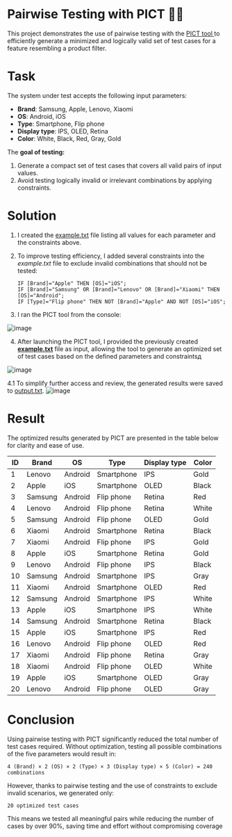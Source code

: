 # Pairwise Testing with PICT 🧩✨
This project demonstrates the use of pairwise testing with the <a href="https://github.com/microsoft/pict" target="_blank">PICT tool </a> to efficiently generate a minimized and logically valid set of test cases for a feature resembling a product filter.

# Task
The system under test accepts the following input parameters:
- **Brand**: Samsung, Apple, Lenovo, Xiaomi
- **OS**: Android, iOS
- **Type**: Smartphone, Flip phone
- **Display type**: IPS, OLED, Retina
- **Color**: White, Black, Red, Gray, Gold

The **goal of testing:** 
1. Generate a compact set of test cases that covers all valid pairs of input values.
2. Avoid testing logically invalid or irrelevant combinations by applying constraints.

# Solution

1. I created the <a href="https://github.com/nshubina/Portfolio/blob/cf1616c7d073a48da7526c92ffd5ddafa1bdc9b2/Test%20Design/Pairwise/Work%20with%20PICT/example.txt" targget="_blank">example.txt</a> file listing all values for each parameter and the constraints above.

2. To improve testing efficiency, I added several constraints into the *example.txt* file to exclude invalid combinations that should not be tested:

    `IF [Brand]="Apple" THEN [OS]="iOS";`<br>
    `IF [Brand]="Samsung" OR [Brand]="Lenovo" OR [Brand]="Xiaomi" THEN [OS]="Android";`<br>
    `IF [Type]="Flip phone" THEN NOT [Brand]="Apple" AND NOT [OS]="iOS";`

3. I ran the PICT tool from the console:

![image](https://github.com/user-attachments/assets/29fd5d9e-5d53-4c29-b919-0caf1b939273)

4. After launching the PICT tool, I provided the previously created <a href="https://github.com/nshubina/Portfolio/blob/cf1616c7d073a48da7526c92ffd5ddafa1bdc9b2/Test%20Design/Pairwise/Work%20with%20PICT/example.txt" targget="_blank">**example.txt**</a> file as input, allowing the tool to generate an optimized set of test cases based on the defined parameters and constraintsд

![image](https://github.com/user-attachments/assets/7821b98c-30e6-4f63-89db-92e568da82fc)

4.1 To simplify further access and review, the generated results were saved to <a href="https://github.com/nshubina/Portfolio/blob/89b245ab0c832910766c1f0f38b97957e28de00c/Test%20Design/Pairwise/Work%20with%20PICT/output.txt" target="_blank">output.txt</a>.
![image](https://github.com/user-attachments/assets/cdfe86e1-fa82-4162-886c-46bbff7adeee)

# Result
The optimized results generated by PICT are presented in the table below for clarity and ease of use.

| ID | Brand  | OS      | Type         | Display type | Color |
|----|--------|---------|--------------|---------------|--------|
| 1  | Lenovo | Android | Smartphone   | IPS           | Gold   |
| 2  | Apple  | iOS     | Smartphone   | OLED          | Black  |
| 3  | Samsung| Android | Flip phone   | Retina        | Red    |
| 4  | Lenovo | Android | Flip phone   | Retina        | White  |
| 5  | Samsung| Android | Flip phone   | OLED          | Gold   |
| 6  | Xiaomi | Android | Smartphone   | Retina        | Black  |
| 7  | Xiaomi | Android | Flip phone   | IPS           | Gold   |
| 8  | Apple  | iOS     | Smartphone   | Retina        | Gold   |
| 9  | Lenovo | Android | Flip phone   | IPS           | Black  |
| 10 | Samsung| Android | Smartphone   | IPS           | Gray   |
| 11 | Xiaomi | Android | Smartphone   | OLED          | Red    |
| 12 | Samsung| Android | Smartphone   | IPS           | White  |
| 13 | Apple  | iOS     | Smartphone   | IPS           | White  |
| 14 | Samsung| Android | Smartphone   | Retina        | Black  |
| 15 | Apple  | iOS     | Smartphone   | IPS           | Red    |
| 16 | Lenovo | Android | Flip phone   | OLED          | Red    |
| 17 | Xiaomi | Android | Flip phone   | Retina        | Gray   |
| 18 | Xiaomi | Android | Flip phone   | OLED          | White  |
| 19 | Apple  | iOS     | Smartphone   | OLED          | Gray   |
| 20 | Lenovo | Android | Flip phone   | OLED          | Gray   |

# Conclusion

Using pairwise testing with PICT significantly reduced the total number of test cases required. Without optimization, testing all possible combinations of the five parameters would result in:

    4 (Brand) × 2 (OS) × 2 (Type) × 3 (Display type) × 5 (Color) = 240 combinations

However, thanks to pairwise testing and the use of constraints to exclude invalid scenarios, we generated only:

    20 optimized test cases

This means we tested all meaningful pairs while reducing the number of cases by over 90%, saving time and effort without compromising coverage
